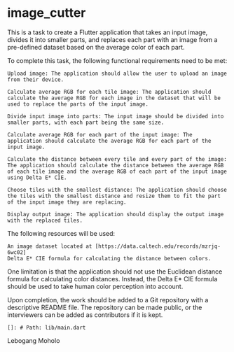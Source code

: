 # image_cutter

This is a task to create a Flutter application that takes an input image, divides it into smaller parts, and replaces each part with an image from a pre-defined dataset based on the average color of each part.

To complete this task, the following functional requirements need to be met:

    Upload image: The application should allow the user to upload an image from their device.

    Calculate average RGB for each tile image: The application should calculate the average RGB for each image in the dataset that will be used to replace the parts of the input image.

    Divide input image into parts: The input image should be divided into smaller parts, with each part being the same size.

    Calculate average RGB for each part of the input image: The application should calculate the average RGB for each part of the input image.

    Calculate the distance between every tile and every part of the image: The application should calculate the distance between the average RGB of each tile image and the average RGB of each part of the input image using Delta E* CIE.

    Choose tiles with the smallest distance: The application should choose the tiles with the smallest distance and resize them to fit the part of the input image they are replacing.

    Display output image: The application should display the output image with the replaced tiles.

The following resources will be used:

    An image dataset located at [https://data.caltech.edu/records/mzrjq-6wc02]
    Delta E* CIE formula for calculating the distance between colors.

One limitation is that the application should not use the Euclidean distance formula for calculating color distances. Instead, the Delta E* CIE formula should be used to take human color perception into account.

Upon completion, the work should be added to a Git repository with a descriptive README file. 
The repository can be made public, or the interviewers can be added as contributors if it is kept.
    
    []: # Path: lib/main.dart
Lebogang Moholo

